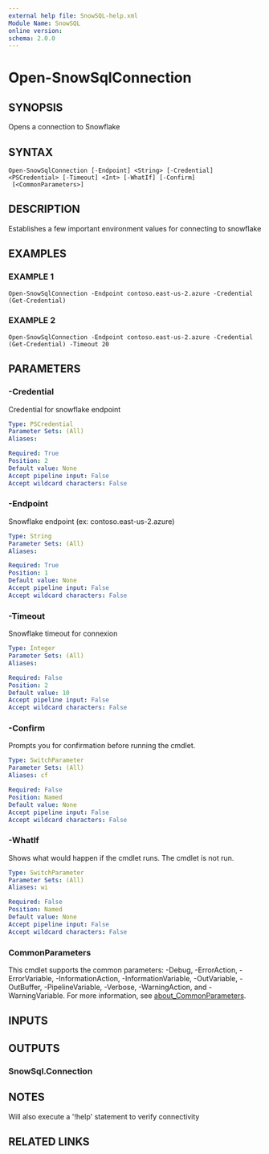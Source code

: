 ```yaml
---
external help file: SnowSQL-help.xml
Module Name: SnowSQL
online version:
schema: 2.0.0
---
```


# Open-SnowSqlConnection

## SYNOPSIS
Opens a connection to Snowflake

## SYNTAX

```
Open-SnowSqlConnection [-Endpoint] <String> [-Credential] <PSCredential> [-Timeout] <Int> [-WhatIf] [-Confirm]
 [<CommonParameters>]
```

## DESCRIPTION
Establishes a few important environment values for connecting to snowflake

## EXAMPLES

### EXAMPLE 1
```
Open-SnowSqlConnection -Endpoint contoso.east-us-2.azure -Credential (Get-Credential)
```

### EXAMPLE 2
```
Open-SnowSqlConnection -Endpoint contoso.east-us-2.azure -Credential (Get-Credential) -Timeout 20
```

## PARAMETERS

### -Credential
Credential for snowflake endpoint

```yaml
Type: PSCredential
Parameter Sets: (All)
Aliases:

Required: True
Position: 2
Default value: None
Accept pipeline input: False
Accept wildcard characters: False
```

### -Endpoint
Snowflake endpoint (ex: contoso.east-us-2.azure)

```yaml
Type: String
Parameter Sets: (All)
Aliases:

Required: True
Position: 1
Default value: None
Accept pipeline input: False
Accept wildcard characters: False
```

### -Timeout
Snowflake timeout for connexion

```yaml
Type: Integer
Parameter Sets: (All)
Aliases:

Required: False
Position: 2
Default value: 10
Accept pipeline input: False
Accept wildcard characters: False
```

### -Confirm
Prompts you for confirmation before running the cmdlet.

```yaml
Type: SwitchParameter
Parameter Sets: (All)
Aliases: cf

Required: False
Position: Named
Default value: None
Accept pipeline input: False
Accept wildcard characters: False
```

### -WhatIf
Shows what would happen if the cmdlet runs. The cmdlet is not run.

```yaml
Type: SwitchParameter
Parameter Sets: (All)
Aliases: wi

Required: False
Position: Named
Default value: None
Accept pipeline input: False
Accept wildcard characters: False
```

### CommonParameters
This cmdlet supports the common parameters: -Debug, -ErrorAction, -ErrorVariable, -InformationAction, -InformationVariable, -OutVariable, -OutBuffer, -PipelineVariable, -Verbose, -WarningAction, and -WarningVariable. For more information, see [about_CommonParameters](http://go.microsoft.com/fwlink/?LinkID=113216).

## INPUTS

## OUTPUTS

### SnowSql.Connection
## NOTES
Will also execute a '!help' statement to verify connectivity

## RELATED LINKS
